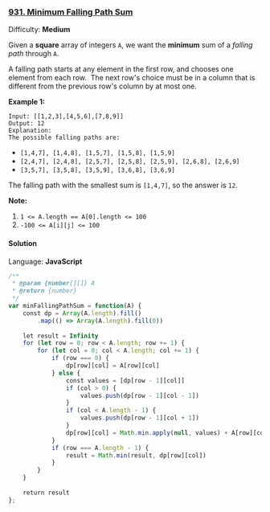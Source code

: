 ### [931\. Minimum Falling Path Sum](https://leetcode.com/problems/minimum-falling-path-sum/)

Difficulty: **Medium**


Given a **square** array of integers `A`, we want the **minimum** sum of a _falling path_ through `A`.

A falling path starts at any element in the first row, and chooses one element from each row.  The next row's choice must be in a column that is different from the previous row's column by at most one.

**Example 1:**

```
Input: [[1,2,3],[4,5,6],[7,8,9]]
Output: 12
Explanation: 
The possible falling paths are:
```

*   `[1,4,7], [1,4,8], [1,5,7], [1,5,8], [1,5,9]`
*   `[2,4,7], [2,4,8], [2,5,7], [2,5,8], [2,5,9], [2,6,8], [2,6,9]`
*   `[3,5,7], [3,5,8], [3,5,9], [3,6,8], [3,6,9]`

The falling path with the smallest sum is `[1,4,7]`, so the answer is `12`.

**Note:**

1.  `1 <= A.length == A[0].length <= 100`
2.  `-100 <= A[i][j] <= 100`


#### Solution

Language: **JavaScript**

```javascript
/**
 * @param {number[][]} A
 * @return {number}
 */
var minFallingPathSum = function(A) {
    const dp = Array(A.length).fill()
        .map(() => Array(A.length).fill(0))
    
    let result = Infinity
    for (let row = 0; row < A.length; row += 1) {
        for (let col = 0; col < A.length; col += 1) {
            if (row === 0) {
                dp[row][col] = A[row][col]
            } else {
                const values = [dp[row - 1][col]]
                if (col > 0) {
                    values.push(dp[row - 1][col - 1])
                }
                if (col < A.length - 1) {
                    values.push(dp[row - 1][col + 1])
                }
                dp[row][col] = Math.min.apply(null, values) + A[row][col]
            }
            if (row === A.length - 1) {
                result = Math.min(result, dp[row][col])
            }
        }
    }
    
    return result
};
```
